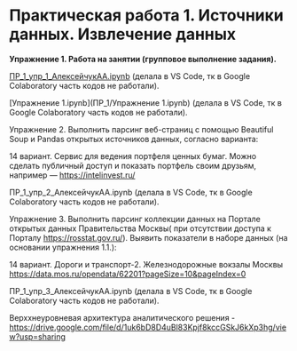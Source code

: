 # Практическая работа 1. Источники данных. Извлечение данных



**Упражнение 1. Работа на занятии (групповое выполнение задания).**

[ПР_1_упр_1_АлексейчукАА.ipynb](PR1/Упражнение_1.ipynb) (делала в VS Code, тк в Google Colaboratory часть кодов не работали).



[Упражнение 1.ipynb](ПР_1/Упражнение 1.ipynb) (делала в VS Code, тк в Google Colaboratory часть кодов не работали).


Упражнение 2. Выполнить парсинг веб-страниц с помощью Beautiful Soup и Pandas открытых источников данных, согласно варианта:

14 вариант. Сервис для ведения портфеля ценных бумаг. Можно сделать публичный доступ и показать портфель своим друзьям, например — https://intelinvest.ru/

ПР_1_упр_2_АлексейчукАА.ipynb (делала в VS Code, тк в Google Colaboratory часть кодов не работали).

Упражнение 3. Выполнить парсинг коллекции данных на Портале открытых данных Правительства Москвы( при отсутствии доступа к Порталу https://rosstat.gov.ru/). Выявить показатели в наборе данных (на основании упражнения 1.1.):

14 вариант. Дороги и транспорт-2. Железнодорожные вокзалы Москвы https://data.mos.ru/opendata/62201?pageSize=10&pageIndex=0

ПР_1_упр_3_АлексейчукАА.ipynb (делала в VS Code, тк в Google Colaboratory часть кодов не работали).

Верххнеуровневая архитектура аналитического решения - https://drive.google.com/file/d/1uk6bD8D4uBl83Kpjf8kccGSkJ6kXp3hg/view?usp=sharing
